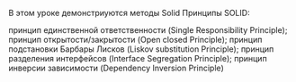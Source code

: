 В этом уроке демонстриуются методы Solid
Принципы SOLID:

принцип единственной ответственности (Single Responsibility Principle);
принцип открытости/закрытости (Open closed Principle);
принцип подстановки Барбары Лисков (Liskov substitution Principle);
принцип разделения интерфейсов (Interface Segregation Principle);
принцип инверсии зависимости (Dependency Inversion Principle)
